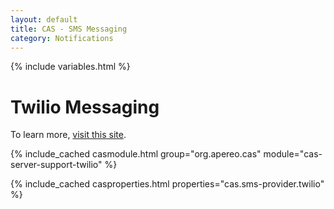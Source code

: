 ```yaml
---
layout: default
title: CAS - SMS Messaging
category: Notifications
---
```


{% include variables.html %}

# Twilio Messaging

To learn more, [visit this site](https://www.twilio.com/).

{% include_cached casmodule.html group="org.apereo.cas" module="cas-server-support-twilio" %}
       
{% include_cached casproperties.html properties="cas.sms-provider.twilio" %}
